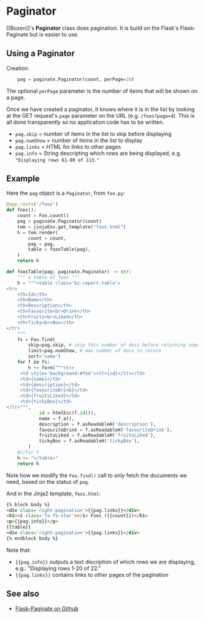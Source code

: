 # Paginator

[[Bozen]]'s **Paginator** class does pagination. It is build on the Flask's Flask-Paginate but is easier to use.

## Using a Paginator

Creation:
```py
    pag = paginate.Paginator(count, perPage=20)
```

The optional `perPage` parameter is the number of items that will be shown on a page. 

Once we have created a paginator, it knows where it is in the list by looking at the GET request's `page` parameter on the URL (e.g. `/foos?page=4`). This is all 
done transparently so no application code has to be written.

* `pag.skip` = number of items in the list to skip before displaying
* `pag.numShow` = number of items in the list to display
* `pag.links` = HTML for links to other pages
* `pag.info` = String descripting which rows are being displayed, e.g. `"Displaying rows 61-80 of 113."`

## Example

Here the `pag` object is a `Paginator`, from `foo.py`:

```py
@app.route('/foos')
def foos():
    count = Foo.count()
    pag = paginate.Paginator(count)
    tem = jinjaEnv.get_template("foos.html")
    h = tem.render(
        count = count,
        pag = pag,
        table = foosTable(pag),
    )
    return h

def foosTable(pag: paginate.Paginator) -> str:
    """ a table of foos """
    h = """<table class='bz-report-table'>
<tr>
    <th>Id</th>
    <th>Name</th>
    <th>Description</th>
    <th>Favourite<br>Drink</th>
    <th>Fruits<br>Liked</th>
    <th>Ticky<br>Box</th>
</tr>    
    """
    fs = Foo.find(
        skip=pag.skip, # skip this number of docs before returning some
        limit=pag.numShow, # max number of docs to return
        sort='name')
    for f in fs:
        h += form("""<tr>
     <td style='background:#fed'><tt>{id}</tt></td>      
     <td>{name}</td>       
     <td>{description}</td>       
     <td>{favouriteDrink}</td>    
     <td>{fruitsLiked}</td>       
     <td>{tickyBox}</td>                  
</tr>""",
            id = htmlEsc(f.id()),
            name = f.a(),
            description = f.asReadableH('description'),
            favouriteDrink = f.asReadableH('favouriteDrink'),
            fruitsLiked = f.asReadableH('fruitsLiked'),
            tickyBox = f.asReadableH('tickyBox'),
        )     
    #//for f
    h += "</table>"
    return h
```

Note how we modify the `Foo.find()` call to only fetch the documents we need, based on the status of `pag`.

And in the Jinja2 template, `foos.html`:

```html
{% block body %}
<div class='right-pagination'>{{pag.links}}</div>
<h1><i class='fa fa-star'></i> Foos ({{count}})</h1>
<p>{{pag.info}}</p>
{{table}}
<div class='right-pagination'>{{pag.links}}</div>
{% endblock body %}
```

Note that:

* `{{pag.info}}` outputs a text discription of which rows we are displaying, e.g.: "Displaying rows 1-20 of 22."
* `{{pag.links}}` contains links to other pages of the pagination

## See also

* [Flask-Paginate on Github](https://github.com/lixxu/flask-paginate)
